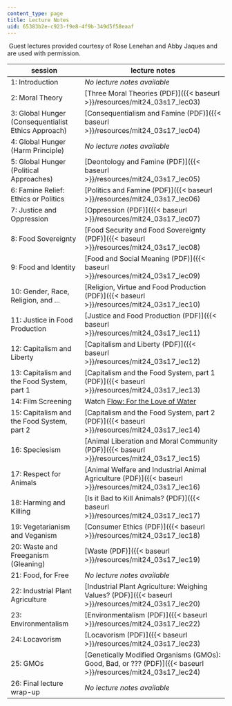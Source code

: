 ```yaml
---
content_type: page
title: Lecture Notes
uid: 65383b2e-c923-f9e8-4f9b-349d5f58eaaf
---
```


 Guest lectures provided courtesy of Rose Lenehan and Abby Jaques and are used with permission.

| session | lecture notes |
| --- | --- |
| 1: Introduction | _No lecture notes available_ |
| 2: Moral Theory | [Three Moral Theories (PDF)]({{< baseurl >}}/resources/mit24_03s17_lec03) |
| 3: Global Hunger (Consequentialist Ethics Approach) | [Consequentialism and Famine (PDF)]({{< baseurl >}}/resources/mit24_03s17_lec04) |
| 4: Global Hunger (Harm Principle) | _No lecture notes available_ |
| 5: Global Hunger (Political Approaches) | [Deontology and Famine (PDF)]({{< baseurl >}}/resources/mit24_03s17_lec05) |
| 6: Famine Relief: Ethics or Politics | [Politics and Famine (PDF)]({{< baseurl >}}/resources/mit24_03s17_lec06) |
| 7: Justice and Oppression | [Oppression (PDF)]({{< baseurl >}}/resources/mit24_03s17_lec07) |
| 8: Food Sovereignty | [Food Security and Food Sovereignty (PDF)]({{< baseurl >}}/resources/mit24_03s17_lec08) |
| 9: Food and Identity | [Food and Social Meaning (PDF)]({{< baseurl >}}/resources/mit24_03s17_lec09) |
| 10: Gender, Race, Religion, and ... | [Religion, Virtue and Food Production (PDF)]({{< baseurl >}}/resources/mit24_03s17_lec10) |
| 11: Justice in Food Production | [Justice and Food Production (PDF)]({{< baseurl >}}/resources/mit24_03s17_lec11) |
| 12: Capitalism and Liberty | [Capitalism and Liberty (PDF)]({{< baseurl >}}/resources/mit24_03s17_lec12) |
| 13: Capitalism and the Food System, part 1 | [Capitalism and the Food System, part 1 (PDF)]({{< baseurl >}}/resources/mit24_03s17_lec13) |
| 14: Film Screening | Watch [Flow: For the Love of Water](http://www.imdb.com/title/tt1149583/) |
| 15: Capitalism and the Food System, part 2 | [Capitalism and the Food System, part 2 (PDF)]({{< baseurl >}}/resources/mit24_03s17_lec14) |
| 16: Speciesism | [Animal Liberation and Moral Community (PDF)]({{< baseurl >}}/resources/mit24_03s17_lec15) |
| 17: Respect for Animals | [Animal Welfare and Industrial Animal Agriculture (PDF)]({{< baseurl >}}/resources/mit24_03s17_lec16) |
| 18: Harming and Killing | [Is it Bad to Kill Animals? (PDF)]({{< baseurl >}}/resources/mit24_03s17_lec17) |
| 19: Vegetarianism and Veganism | [Consumer Ethics (PDF)]({{< baseurl >}}/resources/mit24_03s17_lec18) |
| 20: ﻿Waste and Freeganism (Gleaning) | [Waste (PDF)]({{< baseurl >}}/resources/mit24_03s17_lec19) |
| 21: Food, for Free | _No lecture notes available_ |
| 22: Industrial Plant Agriculture | [Industrial Plant Agriculture: Weighing Values? (PDF)]({{< baseurl >}}/resources/mit24_03s17_lec20) |
| 23: Environmentalism | [Environmentalism (PDF)]({{< baseurl >}}/resources/mit24_03s17_lec22) |
| 24: Locavorism | [Locavorism (PDF)]({{< baseurl >}}/resources/mit24_03s17_lec23) |
| 25: GMOs | [Genetically Modified Organisms (GMOs): Good, Bad, or ??? (PDF)]({{< baseurl >}}/resources/mit24_03s17_lec24) |
| 26: Final lecture wrap-up | _No lecture notes available_